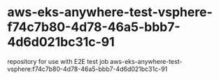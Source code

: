 # aws-eks-anywhere-test-vsphere-f74c7b80-4d78-46a5-bbb7-4d6d021bc31c-91
repository for use with E2E test job aws-eks-anywhere-test-vsphere:f74c7b80-4d78-46a5-bbb7-4d6d021bc31c-91

